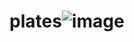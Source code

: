 # plates![image](https://user-images.githubusercontent.com/39910245/155608953-c58982c6-3e2d-42a1-bdd9-759f4dfa1833.jpg)
